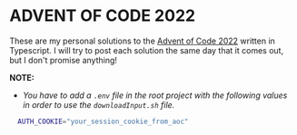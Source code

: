 # ADVENT OF CODE 2022

These are my personal solutions to the [Advent of Code 2022](https://adventofcode.com/2022) written
in Typescript. I will try to post each solution the same day that it comes out, but I don't promise
anything!

**NOTE:**

- _You have to add a `.env` file in the root project with the following values in order to use the
  `downloadInput.sh` file._

```sh
  AUTH_COOKIE="your_session_cookie_from_aoc"
```
